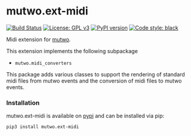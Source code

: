 # mutwo.ext-midi

[![Build Status](https://circleci.com/gh/mutwo-org/mutwo.ext-midi.svg?style=shield)](https://circleci.com/gh/mutwo-org/mutwo.ext-midi)
[![License: GPL v3](https://img.shields.io/badge/License-GPLv3-blue.svg)](https://www.gnu.org/licenses/gpl-3.0)
[![PyPI version](https://badge.fury.io/py/mutwo.ext-midi.svg)](https://badge.fury.io/py/mutwo.ext-midi)
[![Code style: black](https://img.shields.io/badge/code%20style-black-000000.svg)](https://github.com/psf/black)

Midi extension for [mutwo](https://github.com/mutwo-org/mutwo).

This extension implements the following subpackage

- `mutwo.midi_converters`

This package adds various classes to support the rendering of standard midi files from mutwo events and the conversion of midi files to mutwo events.

### Installation

mutwo.ext-midi is available on [pypi](https://pypi.org/project/mutwo.ext-midi/) and can be installed via pip:

```sh
pip3 install mutwo.ext-midi
```

